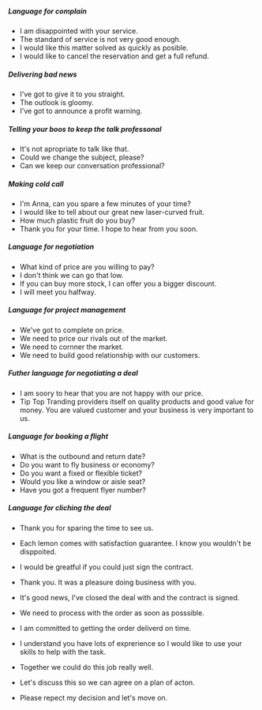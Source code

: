 ##### Language for complain
* I am disappointed with your service.
* The standard of service is not very good enough.
* I would like this matter solved as quickly as posible.
* I would like to cancel the reservation and get a full refund.

##### Delivering bad news
* I've got to give it to you straight.
* The outlook is gloomy.
* I've got to announce a profit warning.

##### Telling your boos to keep the talk professonal
* It's not apropriate to talk like that.
* Could we change the subject, please?
* Can we keep our conversation professional?

##### Making cold call
* I'm Anna, can you spare a few minutes of your time?
* I would like to tell about our great new laser-curved fruit.
* How much plastic fruit do you buy?
* Thank you for your time. I hope to hear from you soon.

##### Language for negotiation
* What kind of price are you willing to pay?
* I don't think we can go that low.
* If you can buy more stock, I can offer you a bigger discount.
* I will meet you halfway.

##### Language for project management
* We've got to complete on price.
* We need to price our rivals out of the market.
* We need to cornner the market.
* We need to build good relationship with our customers.

##### Futher language for negotiating a deal
* I am soory to hear that you are not happy with our price.
* Tip Top Tranding providers itself on quality products and good value for money. You are valued customer and your business
  is very important to us.
  
##### Language for booking a flight
* What is the outbound and return date?
* Do you want to fly business or economy?
* Do you want a fixed or flexible ticket?
* Would you like a window or aisle seat?
* Have you got a frequent flyer number?

##### Language for cliching the deal
* Thank you for sparing the time to see us.
* Each lemon comes with satisfaction guarantee. I know you wouldn't be disppoited.
* I would be greatful if you could just sign the contract.
* Thank you. It was a pleasure doing business with you.
* It's good news, I've closed the deal with and the contract is signed.
* We need to process with the order as soon as posssible.
* I am committed to getting the order deliverd on time.

* I understand you have lots of exprerience so I would like to use your skills to help with the task.
* Together we could do this job really well.
* Let's discuss this so we can agree on a plan of acton.
* Please repect my decision and let's move on.




